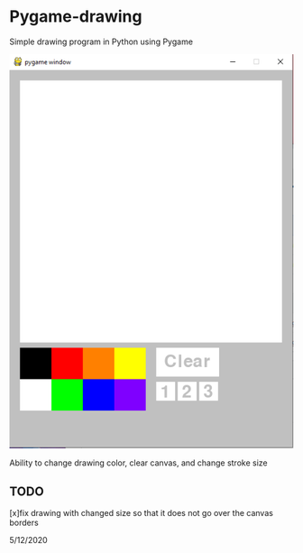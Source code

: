# Pygame-drawing

Simple drawing program in Python using Pygame

![](https://raw.githubusercontent.com/Adamv27/Pygame-drawing/master/images/drawing.png)

Ability to change drawing color, clear canvas, and change stroke size

## TODO
 [x]fix drawing with changed size so that it does not go over the canvas borders
 
5/12/2020
